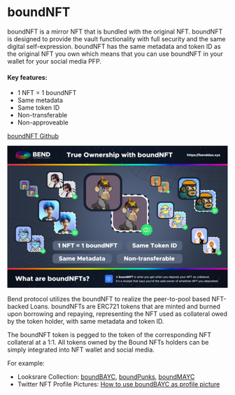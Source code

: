 # boundNFT

boundNFT is a mirror NFT that is bundled with the original NFT. boundNFT is designed to provide the vault functionality with full security and the same digital self-expression. boundNFT has the same metadata and token ID as the original NFT you own which means that you can use boundNFT in your wallet for your social media PFP.

#### Key features:

* 1 NFT = 1 boundNFT
* Same metadata
* Same token ID
* Non-transferable
* Non-approveable

[boundNFT Github](https://github.com/BoundNFT/)

![](<../.gitbook/assets/image (7).png>)

Bend protocol utilizes the boundNFT to realize the peer-to-pool based NFT-backed Loans. boundNFTs are ERC721 tokens that are minted and burned upon borrowing and repaying, representing the NFT used as collateral owed by the token holder, with same metadata and token ID.

The boundNFT token is pegged to the token of the corresponding NFT collateral at a 1:1. All tokens owned by the Bound NFTs holders can be simply integrated into NFT wallet and social media.

For example:

* Looksrare Collection: [boundBAYC](https://looksrare.org/collections/0xDBfD76AF2157Dc15eE4e57F3f942bB45Ba84aF24), [boundPunks](https://looksrare.org/collections/0x6c415673C79b31aCA38669AD9fb5cdb7012C0e8e), [boundMAYC](https://looksrare.org/collections/0x69f37e419bD1457d2a25ed3f5d418169caAe8D1F)
* Twitter NFT Profile Pictures: [How to use boundBAYC as profile picture](https://help.twitter.com/en/using-twitter/twitter-blue-labs#nft)
